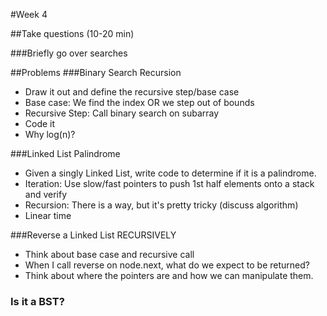 #Week 4

##Take questions (10-20 min)

###Briefly go over searches

##Problems
###Binary Search Recursion
- Draw it out and define the recursive step/base case
- Base case: We find the index OR we step out of bounds
- Recursive Step: Call binary search on subarray
- Code it
- Why log(n)?

###Linked List Palindrome
- Given a singly Linked List, write code to determine if it is a palindrome.
- Iteration: Use slow/fast pointers to push 1st half elements onto a stack and verify
- Recursion: There is a way, but it's pretty tricky (discuss algorithm)
- Linear time

###Reverse a Linked List RECURSIVELY
- Think about base case and recursive call
- When I call reverse on node.next, what do we expect to be returned?
- Think about where the pointers are and how we can manipulate them.

### Is it a BST?
